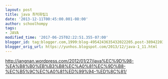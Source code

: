 ```yaml
---
layout: post
title: java 최적화팁1
date: '2013-12-11T00:45:00.001-08:00'
author: schoolhompy
tags:
- JAVA
modified_time: '2017-06-25T02:22:51.355-07:00'
blogger_id: tag:blogger.com,1999:blog-4954243635432022205.post-3894220375429032832
blogger_orig_url: https://yunhos.blogspot.com/2013/12/java-1_11.html
---
```


<p><a href="http://jangnan.wordpress.com/2012/01/27/java%EC%9D%98-%EA%B8%B0%EB%B3%B8%EC%A0%81%EC%9D%B8-%EC%B5%9C%EC%A0%81%ED%99%94-%ED%8C%81/">http://jangnan.wordpress.com/2012/01/27/java%EC%9D%98-%EA%B8%B0%EB%B3%B8%EC%A0%81%EC%9D%B8-%EC%B5%9C%EC%A0%81%ED%99%94-%ED%8C%81/</a></p>